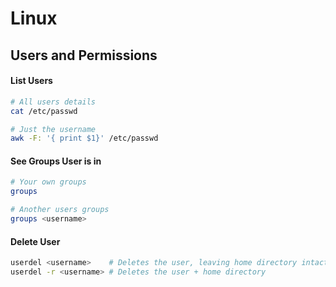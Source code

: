 # Linux

## Users and Permissions
#### List Users

```bash
# All users details
cat /etc/passwd

# Just the username
awk -F: '{ print $1}' /etc/passwd
```

#### See Groups User is in

```bash
# Your own groups
groups

# Another users groups
groups <username>
```

#### Delete User

```bash
userdel <username>    # Deletes the user, leaving home directory intact
userdel -r <username> # Deletes the user + home directory
```

